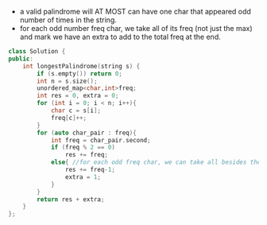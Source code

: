- a valid palindrome will AT MOST can have one char that appeared odd number of times in the string.
- for each odd number freq char, we take all of its freq (not just the max) and mark we have an extra to add to the total freq at the end.
```cpp
class Solution {
public:
    int longestPalindrome(string s) {
        if (s.empty()) return 0;
        int n = s.size();
        unordered_map<char,int>freq;
        int res = 0, extra = 0;
        for (int i = 0; i < n; i++){
            char c = s[i];
            freq[c]++;
        }
        for (auto char_pair : freq){
            int freq = char_pair.second;
            if (freq % 2 == 0)
                res += freq;
            else{ //for each odd freq char, we can take all besides the extra char
                res += freq-1;
                extra = 1;
            }
        }
        return res + extra;       
    }
};
```
